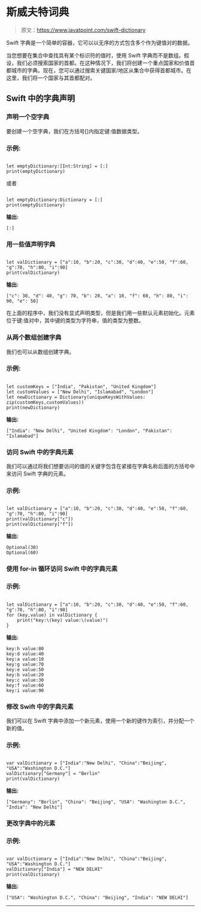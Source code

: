 # 斯威夫特词典

> 原文：<https://www.javatpoint.com/swift-dictionary>

Swift 字典是一个简单的容器，它可以以无序的方式包含多个作为键值对的数据。

当您想要在集合中查找具有某个标识符的值时，使用 Swift 字典而不是数组。假设，我们必须搜索国家的首都。在这种情况下，我们将创建一个重点国家和价值首都城市的字典。现在，您可以通过搜索关键国家/地区从集合中获得首都城市。在这里，我们将一个国家与其首都配对。

## Swift 中的字典声明

### 声明一个空字典

要创建一个空字典，我们在方括号[]内指定键:值数据类型。

### 示例:

```

let emptyDictionary:[Int:String] = [:]
print(emptyDictionary)

```

或者

```

let emptyDictionary:Dictionary = [:]
print(emptyDictionary) 
```

**输出:**

```
[:]

```

### 用一些值声明字典

```

let valDictionary = ["a":10, "b":20, "c":30, "d":40, "e":50, "f":60, "g":70, "h":80, "i":90]
print(valDictionary)

```

**输出:**

```
["c": 30, "d": 40, "g": 70, "b": 20, "a": 10, "f": 60, "h": 80, "i": 90, "e": 50]

```

在上面的程序中，我们没有显式声明类型，但是我们用一些默认元素初始化。元素位于键:值对中，其中键的类型为字符串，值的类型为整数。

### 从两个数组创建字典

我们也可以从数组创建字典。

### 示例:

```

let customKeys = ["India", "Pakistan", "United Kingdom"]
let customValues = ["New Delhi", "Islamabad", "London"]
let newDictionary = Dictionary(uniqueKeysWithValues: zip(customKeys,customValues))
print(newDictionary)

```

**输出:**

```
["India": "New Delhi", "United Kingdom": "London", "Pakistan": "Islamabad"]

```

### 访问 Swift 中的字典元素

我们可以通过将我们想要访问的值的关键字包含在紧接在字典名称后面的方括号中来访问 Swift 字典的元素。

### 示例:

```

let valDictionary = ["a":10, "b":20, "c":30, "d":40, "e":50, "f":60, "g":70, "h":80, "i":90]
print(valDictionary["c"])
print(valDictionary["f"])

```

**输出:**

```
Optional(30)
Optional(60)

```

### 使用 for-in 循环访问 Swift 中的字典元素

### 示例:

```

let valDictionary = ["a":10, "b":20, "c":30, "d":40, "e":50, "f":60, "g":70, "h":80, "i":90]
for (key,value) in valDictionary {
    print("key:\(key) value:\(value)")
}

```

**输出:**

```
key:h value:80
key:d value:40
key:a value:10
key:g value:70
key:e value:50
key:b value:20
key:c value:30
key:f value:60
key:i value:90

```

### 修改 Swift 中的字典元素

我们可以在 Swift 字典中添加一个新元素，使用一个新的键作为索引，并分配一个新的值。

### 示例:

```

var valDictionary = ["India":"New Delhi", "China":"Beijing", "USA":"Washington D.C."]
valDictionary["Germany"] = "Berlin"
print(valDictionary)

```

**输出:**

```
["Germany": "Berlin", "China": "Beijing", "USA": "Washington D.C.", "India": "New Delhi"]

```

### 更改字典中的元素

### 示例:

```

var valDictionary = ["India":"New Delhi", "China":"Beijing", "USA":"Washington D.C."]
valDictionary["India"] = "NEW DELHI"
print(valDictionary)

```

**输出:**

```
["USA": "Washington D.C.", "China": "Beijing", "India": "NEW DELHI"]

```

* * *
